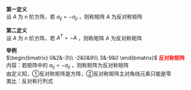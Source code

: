 **第一定义**    
设 $A$ 为 $n$ 阶方阵，若 $a_{ij}=-a_{ji}$ ，则称矩阵 $A$ 为反对称矩阵    
    
**第二定义**    
设 $A$ 为 $n$ 阶方阵，若 $A^T=-A$ ，则称矩阵 $A$ 为反对称矩阵    
    
**举例**    
 $\begin{bmatrix}    
0&2&-3\\\     
-2&0&9\\\     
3&-9&0    
\end{bmatrix}$ <font color=red>**反对称矩阵**</font>    
内容：若矩阵中的 $a_{ij}=-a_{ji}$ ，则称矩阵为反对称矩阵    
由定义知，①反对称矩阵是方阵，②反对称矩阵主对角线元素只能是零    
类比：反对称行列式    
